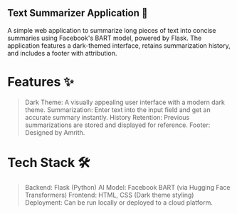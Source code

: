 ## Text Summarizer Application 📝
A simple web application to summarize long pieces of text into concise summaries using Facebook's BART model, powered by Flask. The application features a dark-themed interface, retains summarization history, and includes a footer with attribution.

# Features ✨
> Dark Theme: A visually appealing user interface with a modern dark theme.
> Summarization: Enter text into the input field and get an accurate summary instantly.
> History Retention: Previous summarizations are stored and displayed for reference.
> Footer: Designed by Amrith.
# Tech Stack 🛠️
> Backend: Flask (Python)
> AI Model: Facebook BART (via Hugging Face Transformers)
> Frontend: HTML, CSS (Dark theme styling)
> Deployment: Can be run locally or deployed to a cloud platform.
